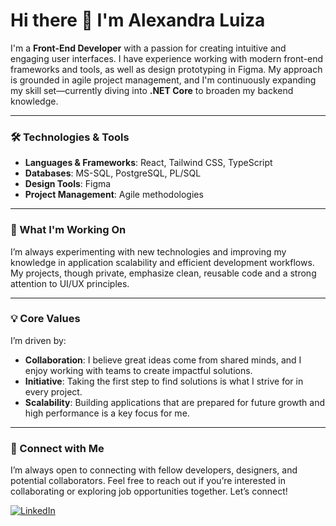 # Hi there 👋 I'm Alexandra Luiza

I'm a **Front-End Developer** with a passion for creating intuitive and engaging user interfaces. I have experience working with modern front-end frameworks and tools, as well as design prototyping in Figma. My approach is grounded in agile project management, and I'm continuously expanding my skill set—currently diving into **.NET Core** to broaden my backend knowledge.

---

### 🛠 Technologies & Tools
- **Languages & Frameworks**: React, Tailwind CSS, TypeScript
- **Databases**: MS-SQL, PostgreSQL, PL/SQL
- **Design Tools**: Figma
- **Project Management**: Agile methodologies

---

### 🌱 What I'm Working On
I’m always experimenting with new technologies and improving my knowledge in application scalability and efficient development workflows. My projects, though private, emphasize clean, reusable code and a strong attention to UI/UX principles.

---

### 💡 Core Values
I’m driven by:
- **Collaboration**: I believe great ideas come from shared minds, and I enjoy working with teams to create impactful solutions.
- **Initiative**: Taking the first step to find solutions is what I strive for in every project.
- **Scalability**: Building applications that are prepared for future growth and high performance is a key focus for me.

---

### 🤝 Connect with Me
I’m always open to connecting with fellow developers, designers, and potential collaborators. Feel free to reach out if you’re interested in collaborating or exploring job opportunities together. Let’s connect!

[![LinkedIn](https://img.shields.io/badge/-Alexandra%20Luiza-blue?style=flat&logo=Linkedin&logoColor=white)](https://www.linkedin.com/in/alexandraluiza/)
